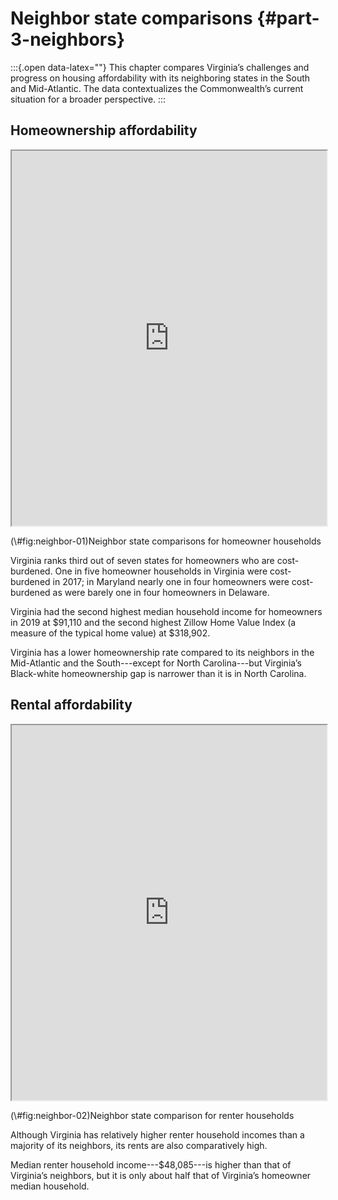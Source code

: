 # Neighbor state comparisons {#part-3-neighbors}

:::{.open data-latex=""}
This chapter compares Virginia’s challenges and progress on housing affordability with its neighboring states in the South and Mid-Atlantic. The data contextualizes the Commonwealth’s current situation for a broader perspective.
:::

## Homeownership affordability

<div class="figure">
<iframe src="https://public.tableau.com/views/StateHomeownerComparisonDashboard/states_owner_db?:showVizHome=no&amp;:embed=true" width="100%" height="600px" data-external="1"></iframe>
<p class="caption">(\#fig:neighbor-01)Neighbor state comparisons for homeowner households</p>
</div>

Virginia ranks third out of seven states for homeowners who are cost-burdened. One in five homeowner households in Virginia were cost-burdened in 2017; in Maryland nearly one in four homeowners were cost-burdened as were barely one in four homeowners in Delaware.

Virginia had the second highest median household income for homeowners in 2019 at $91,110 and the second highest Zillow Home Value Index (a measure of the typical home value) at $318,902.

Virginia has a lower homeownership rate compared to its neighbors in the Mid-Atlantic and the South---except for North Carolina---but Virginia’s Black-white homeownership gap is narrower than it is in North Carolina.

## Rental affordability

<div class="figure">
<iframe src="https://public.tableau.com/views/StateRenterComparisonDashboard/states_renter_db?:showVizHome=no&amp;:embed=true" width="100%" height="600px" data-external="1"></iframe>
<p class="caption">(\#fig:neighbor-02)Neighbor state comparison for renter households</p>
</div>

Although Virginia has relatively higher renter household incomes than a majority of its neighbors, its rents are also comparatively high.

Median renter household income---$48,085---is higher than that of Virginia’s neighbors, but it is only about half that of Virginia’s homeowner median household.
